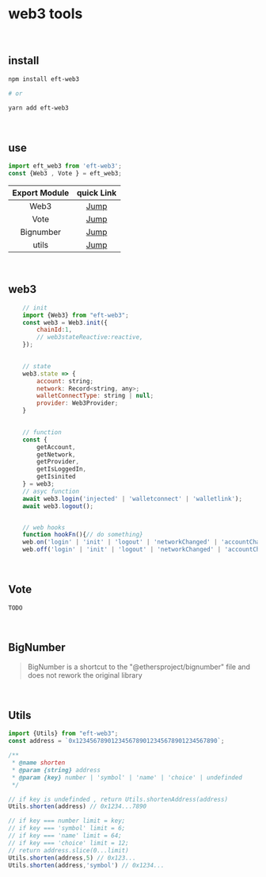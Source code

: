 # web3 tools

&nbsp;

## install

```bash
npm install eft-web3

# or

yarn add eft-web3
```

&nbsp;

## use

```js
import eft_web3 from 'eft-web3';
const {Web3 , Vote } = eft_web3;
```

| Export Module |   quick Link   |
| :-----------: | :------------: |
|     Web3      | [Jump](#web3)  |
|     Vote      | [Jump](#vote)  |
|   Bignumber   | [Jump](#web3)  |
|     utils     | [Jump](#utils) |

&nbsp;

## web3

```javascript
    // init
    import {Web3} from "eft-web3";
    const web3 = Web3.init({
        chainId:1,
        // web3stateReactive:reactive,
    });
    

    // state
    web3.state => {
        account: string;
        network: Record<string, any>;
        walletConnectType: string | null;
        provider: Web3Provider;
    }
    

    // function 
    const {
        getAccount,
        getNetwork,
        getProvider,
        getIsLoggedIn,
        getIsinited
    } = web3;
    // asyc function 
    await web3.login('injected' | 'walletconnect' | 'walletlink');
    await web3.logout();


    // web hooks
    function hookFn(){// do something}
    web.on('login' | 'init' | 'logout' | 'networkChanged' | 'accountChanged' | 'chainChanged',hookFn)
    web.off('login' | 'init' | 'logout' | 'networkChanged' | 'accountChanged' | 'chainChanged',hookFn)
```

&nbsp;

## Vote

`TODO`

&nbsp;

## BigNumber

> BigNumber is a shortcut to the "@ethersproject/bignumber" file and does not rework the original library

&nbsp;

## Utils

```javaScript
import {Utils} from "eft-web3";
const address = `0x1234567890123456789012345678901234567890`;

/**
 * @name shorten
 * @param {string} address
 * @param {key} number | 'symbol' | 'name' | 'choice' | undefinded
 */

// if key is undefinded , return Utils.shortenAddress(address) 
Utils.shorten(address) // 0x1234...7890 

// if key === number limit = key;
// if key === 'symbol' limit = 6;
// if key === 'name' limit = 64;
// if key === 'choice' limit = 12;
// return address.slice(0...limit)
Utils.shorten(address,5) // 0x123...
Utils.shorten(address,'symbol') // 0x1234...
```
